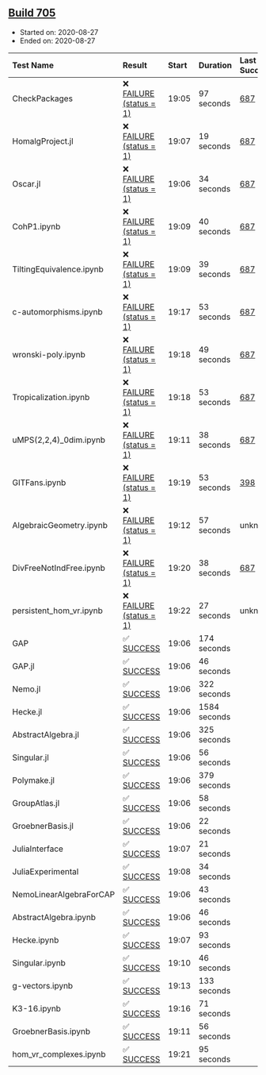 ## [Build 705](https://oscarci.mathematik.uni-kl.de/job/oscar-stable/705/)

* Started on: 2020-08-27
* Ended on: 2020-08-27

| Test Name    | Result | Start | Duration | Last Success | First Failure |
|:-------------|:-------|:------|:---------|:-------------|:--------------|
| CheckPackages | ❌ [FAILURE (status = 1)](https://oscarci.mathematik.uni-kl.de/job/oscar-stable/705/artifact/logs/build-705/CheckPackages.log) | 19:05 | 97 seconds | [687](https://oscarci.mathematik.uni-kl.de/job/oscar-stable/687/) | [688](https://oscarci.mathematik.uni-kl.de/job/oscar-stable/688/) |
| HomalgProject.jl | ❌ [FAILURE (status = 1)](https://oscarci.mathematik.uni-kl.de/job/oscar-stable/705/artifact/logs/build-705/HomalgProject.jl.log) | 19:07 | 19 seconds | [687](https://oscarci.mathematik.uni-kl.de/job/oscar-stable/687/) | [688](https://oscarci.mathematik.uni-kl.de/job/oscar-stable/688/) |
| Oscar.jl | ❌ [FAILURE (status = 1)](https://oscarci.mathematik.uni-kl.de/job/oscar-stable/705/artifact/logs/build-705/Oscar.jl.log) | 19:06 | 34 seconds | [687](https://oscarci.mathematik.uni-kl.de/job/oscar-stable/687/) | [688](https://oscarci.mathematik.uni-kl.de/job/oscar-stable/688/) |
| CohP1.ipynb | ❌ [FAILURE (status = 1)](https://oscarci.mathematik.uni-kl.de/job/oscar-stable/705/artifact/logs/build-705/CohP1.ipynb.log) | 19:09 | 40 seconds | [687](https://oscarci.mathematik.uni-kl.de/job/oscar-stable/687/) | [688](https://oscarci.mathematik.uni-kl.de/job/oscar-stable/688/) |
| TiltingEquivalence.ipynb | ❌ [FAILURE (status = 1)](https://oscarci.mathematik.uni-kl.de/job/oscar-stable/705/artifact/logs/build-705/TiltingEquivalence.ipynb.log) | 19:09 | 39 seconds | [687](https://oscarci.mathematik.uni-kl.de/job/oscar-stable/687/) | [688](https://oscarci.mathematik.uni-kl.de/job/oscar-stable/688/) |
| c-automorphisms.ipynb | ❌ [FAILURE (status = 1)](https://oscarci.mathematik.uni-kl.de/job/oscar-stable/705/artifact/logs/build-705/c-automorphisms.ipynb.log) | 19:17 | 53 seconds | [687](https://oscarci.mathematik.uni-kl.de/job/oscar-stable/687/) | [688](https://oscarci.mathematik.uni-kl.de/job/oscar-stable/688/) |
| wronski-poly.ipynb | ❌ [FAILURE (status = 1)](https://oscarci.mathematik.uni-kl.de/job/oscar-stable/705/artifact/logs/build-705/wronski-poly.ipynb.log) | 19:18 | 49 seconds | [687](https://oscarci.mathematik.uni-kl.de/job/oscar-stable/687/) | [688](https://oscarci.mathematik.uni-kl.de/job/oscar-stable/688/) |
| Tropicalization.ipynb | ❌ [FAILURE (status = 1)](https://oscarci.mathematik.uni-kl.de/job/oscar-stable/705/artifact/logs/build-705/Tropicalization.ipynb.log) | 19:18 | 53 seconds | [687](https://oscarci.mathematik.uni-kl.de/job/oscar-stable/687/) | [688](https://oscarci.mathematik.uni-kl.de/job/oscar-stable/688/) |
| uMPS(2,2,4)_0dim.ipynb | ❌ [FAILURE (status = 1)](https://oscarci.mathematik.uni-kl.de/job/oscar-stable/705/artifact/logs/build-705/uMPS-2-2-4-_0dim.ipynb.log) | 19:11 | 38 seconds | [687](https://oscarci.mathematik.uni-kl.de/job/oscar-stable/687/) | [688](https://oscarci.mathematik.uni-kl.de/job/oscar-stable/688/) |
| GITFans.ipynb | ❌ [FAILURE (status = 1)](https://oscarci.mathematik.uni-kl.de/job/oscar-stable/705/artifact/logs/build-705/GITFans.ipynb.log) | 19:19 | 53 seconds | [398](https://oscarci.mathematik.uni-kl.de/job/oscar-stable/398/) | [399](https://oscarci.mathematik.uni-kl.de/job/oscar-stable/399/) |
| AlgebraicGeometry.ipynb | ❌ [FAILURE (status = 1)](https://oscarci.mathematik.uni-kl.de/job/oscar-stable/705/artifact/logs/build-705/AlgebraicGeometry.ipynb.log) | 19:12 | 57 seconds | unknown | unknown |
| DivFreeNotIndFree.ipynb | ❌ [FAILURE (status = 1)](https://oscarci.mathematik.uni-kl.de/job/oscar-stable/705/artifact/logs/build-705/DivFreeNotIndFree.ipynb.log) | 19:20 | 38 seconds | [687](https://oscarci.mathematik.uni-kl.de/job/oscar-stable/687/) | [688](https://oscarci.mathematik.uni-kl.de/job/oscar-stable/688/) |
| persistent_hom_vr.ipynb | ❌ [FAILURE (status = 1)](https://oscarci.mathematik.uni-kl.de/job/oscar-stable/705/artifact/logs/build-705/persistent_hom_vr.ipynb.log) | 19:22 | 27 seconds | unknown | unknown |
| GAP | ✅ [SUCCESS](https://oscarci.mathematik.uni-kl.de/job/oscar-stable/705/artifact/logs/build-705/GAP.log) | 19:06 | 174 seconds |  |  |
| GAP.jl | ✅ [SUCCESS](https://oscarci.mathematik.uni-kl.de/job/oscar-stable/705/artifact/logs/build-705/GAP.jl.log) | 19:06 | 46 seconds |  |  |
| Nemo.jl | ✅ [SUCCESS](https://oscarci.mathematik.uni-kl.de/job/oscar-stable/705/artifact/logs/build-705/Nemo.jl.log) | 19:06 | 322 seconds |  |  |
| Hecke.jl | ✅ [SUCCESS](https://oscarci.mathematik.uni-kl.de/job/oscar-stable/705/artifact/logs/build-705/Hecke.jl.log) | 19:06 | 1584 seconds |  |  |
| AbstractAlgebra.jl | ✅ [SUCCESS](https://oscarci.mathematik.uni-kl.de/job/oscar-stable/705/artifact/logs/build-705/AbstractAlgebra.jl.log) | 19:06 | 325 seconds |  |  |
| Singular.jl | ✅ [SUCCESS](https://oscarci.mathematik.uni-kl.de/job/oscar-stable/705/artifact/logs/build-705/Singular.jl.log) | 19:06 | 56 seconds |  |  |
| Polymake.jl | ✅ [SUCCESS](https://oscarci.mathematik.uni-kl.de/job/oscar-stable/705/artifact/logs/build-705/Polymake.jl.log) | 19:06 | 379 seconds |  |  |
| GroupAtlas.jl | ✅ [SUCCESS](https://oscarci.mathematik.uni-kl.de/job/oscar-stable/705/artifact/logs/build-705/GroupAtlas.jl.log) | 19:06 | 58 seconds |  |  |
| GroebnerBasis.jl | ✅ [SUCCESS](https://oscarci.mathematik.uni-kl.de/job/oscar-stable/705/artifact/logs/build-705/GroebnerBasis.jl.log) | 19:06 | 22 seconds |  |  |
| JuliaInterface | ✅ [SUCCESS](https://oscarci.mathematik.uni-kl.de/job/oscar-stable/705/artifact/logs/build-705/JuliaInterface.log) | 19:07 | 21 seconds |  |  |
| JuliaExperimental | ✅ [SUCCESS](https://oscarci.mathematik.uni-kl.de/job/oscar-stable/705/artifact/logs/build-705/JuliaExperimental.log) | 19:08 | 34 seconds |  |  |
| NemoLinearAlgebraForCAP | ✅ [SUCCESS](https://oscarci.mathematik.uni-kl.de/job/oscar-stable/705/artifact/logs/build-705/NemoLinearAlgebraForCAP.log) | 19:06 | 43 seconds |  |  |
| AbstractAlgebra.ipynb | ✅ [SUCCESS](https://oscarci.mathematik.uni-kl.de/job/oscar-stable/705/artifact/logs/build-705/AbstractAlgebra.ipynb.log) | 19:06 | 46 seconds |  |  |
| Hecke.ipynb | ✅ [SUCCESS](https://oscarci.mathematik.uni-kl.de/job/oscar-stable/705/artifact/logs/build-705/Hecke.ipynb.log) | 19:07 | 93 seconds |  |  |
| Singular.ipynb | ✅ [SUCCESS](https://oscarci.mathematik.uni-kl.de/job/oscar-stable/705/artifact/logs/build-705/Singular.ipynb.log) | 19:10 | 46 seconds |  |  |
| g-vectors.ipynb | ✅ [SUCCESS](https://oscarci.mathematik.uni-kl.de/job/oscar-stable/705/artifact/logs/build-705/g-vectors.ipynb.log) | 19:13 | 133 seconds |  |  |
| K3-16.ipynb | ✅ [SUCCESS](https://oscarci.mathematik.uni-kl.de/job/oscar-stable/705/artifact/logs/build-705/K3-16.ipynb.log) | 19:16 | 71 seconds |  |  |
| GroebnerBasis.ipynb | ✅ [SUCCESS](https://oscarci.mathematik.uni-kl.de/job/oscar-stable/705/artifact/logs/build-705/GroebnerBasis.ipynb.log) | 19:11 | 56 seconds |  |  |
| hom_vr_complexes.ipynb | ✅ [SUCCESS](https://oscarci.mathematik.uni-kl.de/job/oscar-stable/705/artifact/logs/build-705/hom_vr_complexes.ipynb.log) | 19:21 | 95 seconds |  |  |
